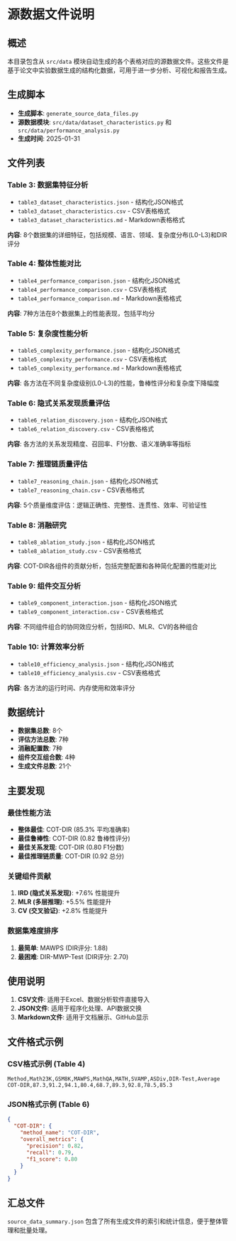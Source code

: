 # 源数据文件说明

## 概述

本目录包含从 `src/data` 模块自动生成的各个表格对应的源数据文件。这些文件是基于论文中实验数据生成的结构化数据，可用于进一步分析、可视化和报告生成。

## 生成脚本

- **生成脚本**: `generate_source_data_files.py`
- **源数据模块**: `src/data/dataset_characteristics.py` 和 `src/data/performance_analysis.py`
- **生成时间**: 2025-01-31

## 文件列表

### Table 3: 数据集特征分析
- `table3_dataset_characteristics.json` - 结构化JSON格式
- `table3_dataset_characteristics.csv` - CSV表格格式
- `table3_dataset_characteristics.md` - Markdown表格格式

**内容**: 8个数据集的详细特征，包括规模、语言、领域、复杂度分布(L0-L3)和DIR评分

### Table 4: 整体性能对比
- `table4_performance_comparison.json` - 结构化JSON格式
- `table4_performance_comparison.csv` - CSV表格格式  
- `table4_performance_comparison.md` - Markdown表格格式

**内容**: 7种方法在8个数据集上的性能表现，包括平均分

### Table 5: 复杂度性能分析
- `table5_complexity_performance.json` - 结构化JSON格式
- `table5_complexity_performance.csv` - CSV表格格式
- `table5_complexity_performance.md` - Markdown表格格式

**内容**: 各方法在不同复杂度级别(L0-L3)的性能，鲁棒性评分和复杂度下降幅度

### Table 6: 隐式关系发现质量评估
- `table6_relation_discovery.json` - 结构化JSON格式
- `table6_relation_discovery.csv` - CSV表格格式

**内容**: 各方法的关系发现精度、召回率、F1分数、语义准确率等指标

### Table 7: 推理链质量评估
- `table7_reasoning_chain.json` - 结构化JSON格式
- `table7_reasoning_chain.csv` - CSV表格格式

**内容**: 5个质量维度评估：逻辑正确性、完整性、连贯性、效率、可验证性

### Table 8: 消融研究
- `table8_ablation_study.json` - 结构化JSON格式
- `table8_ablation_study.csv` - CSV表格格式

**内容**: COT-DIR各组件的贡献分析，包括完整配置和各种简化配置的性能对比

### Table 9: 组件交互分析
- `table9_component_interaction.json` - 结构化JSON格式
- `table9_component_interaction.csv` - CSV表格格式

**内容**: 不同组件组合的协同效应分析，包括IRD、MLR、CV的各种组合

### Table 10: 计算效率分析
- `table10_efficiency_analysis.json` - 结构化JSON格式
- `table10_efficiency_analysis.csv` - CSV表格格式

**内容**: 各方法的运行时间、内存使用和效率评分

## 数据统计

- **数据集总数**: 8个
- **评估方法总数**: 7种
- **消融配置数**: 7种
- **组件交互组合数**: 4种
- **生成文件总数**: 21个

## 主要发现

### 最佳性能方法
- **整体最佳**: COT-DIR (85.3% 平均准确率)
- **最佳鲁棒性**: COT-DIR (0.82 鲁棒性评分)
- **最佳关系发现**: COT-DIR (0.80 F1分数)
- **最佳推理链质量**: COT-DIR (0.92 总分)

### 关键组件贡献
1. **IRD (隐式关系发现)**: +7.6% 性能提升
2. **MLR (多层推理)**: +5.5% 性能提升  
3. **CV (交叉验证)**: +2.8% 性能提升

### 数据集难度排序
1. **最简单**: MAWPS (DIR评分: 1.88)
2. **最困难**: DIR-MWP-Test (DIR评分: 2.70)

## 使用说明

1. **CSV文件**: 适用于Excel、数据分析软件直接导入
2. **JSON文件**: 适用于程序化处理、API数据交换
3. **Markdown文件**: 适用于文档展示、GitHub显示

## 文件格式示例

### CSV格式示例 (Table 4)
```csv
Method,Math23K,GSM8K,MAWPS,MathQA,MATH,SVAMP,ASDiv,DIR-Test,Average
COT-DIR,87.3,91.2,94.1,80.4,68.7,89.3,92.8,78.5,85.3
```

### JSON格式示例 (Table 6)
```json
{
  "COT-DIR": {
    "method_name": "COT-DIR",
    "overall_metrics": {
      "precision": 0.82,
      "recall": 0.79,
      "f1_score": 0.80
    }
  }
}
```

## 汇总文件

`source_data_summary.json` 包含了所有生成文件的索引和统计信息，便于整体管理和批量处理。 